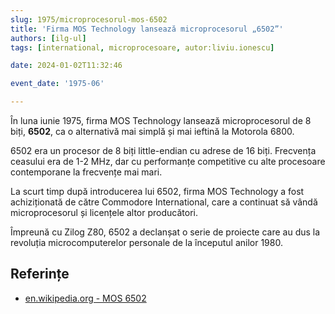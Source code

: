 ```yaml
---
slug: 1975/microprocesorul-mos-6502
title: 'Firma MOS Technology lansează microprocesorul „6502”'
authors: [ilg-ul]
tags: [international, microprocesoare, autor:liviu.ionescu]

date: 2024-01-02T11:32:46

event_date: '1975-06'

---
```


În luna iunie 1975, firma MOS Technology lansează microprocesorul de 8 biți,
**6502**, ca o alternativă mai simplă și mai ieftină la Motorola 6800.

<!-- truncate -->

6502 era un procesor de 8 biți little-endian cu adrese de 16 biți.
Frecvența ceasului era de 1-2 MHz, dar cu performanțe competitive cu
alte procesoare contemporane la frecvențe mai mari.

La scurt timp după introducerea lui 6502, firma MOS Technology
a fost achiziționată de către Commodore International, care a
continuat să vândă microprocesorul și licențele altor producători.

Împreună cu Zilog Z80, 6502 a declanșat o serie de proiecte care
au dus la revoluția microcomputerelor personale de la începutul
anilor 1980.

## Referințe

- [en.wikipedia.org - MOS 6502](https://en.wikipedia.org/wiki/MOS_Technology_6502)
